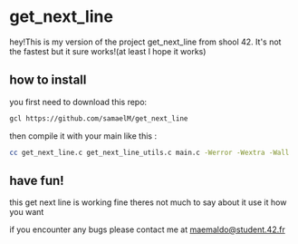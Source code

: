 # get_next_line

hey!This is my version of the project get_next_line from shool 42. It's not the fastest but it sure works!(at least I hope it works)

## how to install

you first need to download this repo:

```bash
gcl https://github.com/samaelM/get_next_line
```

then compile it with your main like this :

```bash
cc get_next_line.c get_next_line_utils.c main.c -Werror -Wextra -Wall
```

## have fun!

this get next line is working fine theres not much to say about it use it how you want

if you encounter any bugs please contact me at maemaldo@student.42.fr
